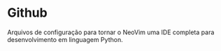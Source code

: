 # Github
Arquivos de configuração para tornar o NeoVim uma IDE completa para desenvolvimento em linguagem Python.


